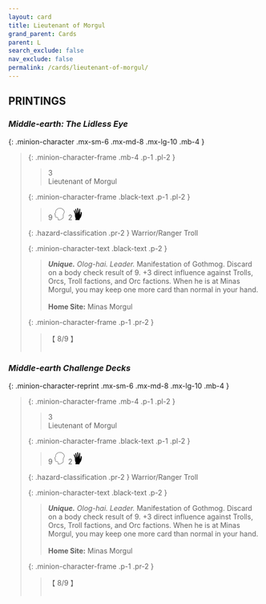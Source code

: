 ```yaml
---
layout: card
title: Lieutenant of Morgul
grand_parent: Cards
parent: L
search_exclude: false
nav_exclude: false
permalink: /cards/lieutenant-of-morgul/
---
```


## PRINTINGS


### _Middle-earth: The Lidless Eye_

{: .minion-character .mx-sm-6 .mx-md-8 .mx-lg-10 .mb-4 }
> {: .minion-character-frame .mb-4 .p-1 .pl-2 }
> > <div class="hazard-mp">3</div>
> > <div class="card-name">Lieutenant of Morgul</div>
>
> {: .minion-character-frame .black-text .p-1 .pl-2 }
> > 9 ![](/assets/images/mind.svg)&ensp;2![](/assets/images/di.svg)
>
> {: .hazard-classification .pr-2 }
> Warrior/Ranger Troll
>
> {: .minion-character-text .black-text .p-2 }
> > _**Unique.**_ _Olog-hai._ _Leader._ Manifestation of Gothmog. Discard on a body check result of 9. +3 direct influence against Trolls, Orcs, Troll factions, and Orc factions. When he is at Minas Morgul, you may keep one more card than normal in your hand.   <br><br>**Home Site:** Minas Morgul 
>
> {: .minion-character-frame .p-1 .pr-2 }
> > <div class="card-shield">【 8/9 】</div>
> > <div class="card-corruption-white">&nbsp;</div>

### _Middle-earth Challenge Decks_

{: .minion-character-reprint .mx-sm-6 .mx-md-8 .mx-lg-10 .mb-4 }
> {: .minion-character-frame .mb-4 .p-1 .pl-2 }
> > <div class="hazard-mp">3</div>
> > <div class="card-name">Lieutenant of Morgul</div>
>
> {: .minion-character-frame .black-text .p-1 .pl-2 }
> > 9 ![](/assets/images/mind.svg)&ensp;2![](/assets/images/di.svg)
>
> {: .hazard-classification .pr-2 }
> Warrior/Ranger Troll
>
> {: .minion-character-text .black-text .p-2 }
> > _**Unique.**_ _Olog-hai._ _Leader._ Manifestation of Gothmog. Discard on a body check result of 9. +3 direct influence against Trolls, Orcs, Troll factions, and Orc factions. When he is at Minas Morgul, you may keep one more card than normal in your hand.   <br><br>**Home Site:** Minas Morgul 
>
> {: .minion-character-frame .p-1 .pr-2 }
> > <div class="card-shield">【 8/9 】</div>
> > <div class="card-corruption-white">&nbsp;</div>
